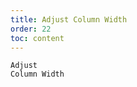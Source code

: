 ```yaml
---
title: Adjust Column Width
order: 22
toc: content
---
```


<code src='../examples/ResizeColumn.tsx' description="Set the property `resizable` to true for a column. You can drag and drop the width of the column. You need to turn on the `border` property.The `onColumnResize` event is fired when the drag is released.">Adjust Column Width</code>
